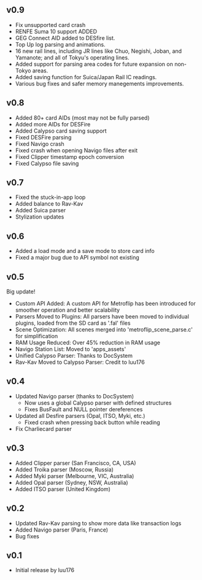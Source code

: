 ## v0.9

- Fix unsupported card crash
- RENFE Suma 10 support ADDED 
- GEG Connect AID added to DESfire list.
- Top Up log parsing and animations.
- 16 new rail lines, including JR lines like Chuo, Negishi, Joban, and Yamanote; and all of Tokyu's operating lines.
- Added support for parsing area codes for future expansion on non-Tokyo areas.
- Added saving function for Suica/Japan Rail IC readings.
- Various bug fixes and safer memory manegements improvements.

## v0.8

- Added 80+ card AIDs (most may not be fully parsed)
- Added more AIDs for DESFire
- Added Calypso card saving support
- Fixed DESFire parsing
- Fixed Navigo crash
- Fixed crash when opening Navigo files after exit
- Fixed Clipper timestamp epoch conversion
- Fixed Calypso file saving 

## v0.7

- Fixed the stuck-in-app loop  
- Added balance to Rav-Kav  
- Added Suica parser  
- Stylization updates  

## v0.6

- Added a load mode and a save mode to store card info  
- Fixed a major bug due to API symbol not existing  

## v0.5

Big update!

- Custom API Added: A custom API for Metroflip has been introduced for smoother operation and better scalability  
- Parsers Moved to Plugins: All parsers have been moved to individual plugins, loaded from the SD card as '.fal' files  
- Scene Optimization: All scenes merged into 'metroflip_scene_parse.c' for simplification  
- RAM Usage Reduced: Over 45% reduction in RAM usage  
- Navigo Station List: Moved to 'apps_assets'
- Unified Calypso Parser: Thanks to DocSystem  
- Rav-Kav Moved to Calypso Parser: Credit to luu176  

## v0.4

- Updated Navigo parser (thanks to DocSystem)  
  - Now uses a global Calypso parser with defined structures  
  - Fixes BusFault and NULL pointer dereferences  
- Updated all Desfire parsers (Opal, ITSO, Myki, etc.)  
  - Fixed crash when pressing back button while reading  
- Fix Charliecard parser  

## v0.3

- Added Clipper parser (San Francisco, CA, USA)  
- Added Troika parser (Moscow, Russia)  
- Added Myki parser (Melbourne, VIC, Australia)  
- Added Opal parser (Sydney, NSW, Australia)  
- Added ITSO parser (United Kingdom)  

## v0.2

- Updated Rav-Kav parsing to show more data like transaction logs  
- Added Navigo parser (Paris, France)  
- Bug fixes  

## v0.1

- Initial release by luu176
